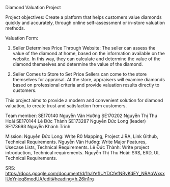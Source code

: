 Diamond Valuation Project

Project objectives:
Create a platform that helps customers value diamonds quickly and accurately, through online self-assessment or in-store valuation methods.

Valuation Form:
1. Seller Determines Price Through Website: The seller can assess the value of the diamond at home, based on the information available on the website. In this way, they can calculate and determine the value of the diamond themselves and determine the value of the diamond.

2. Seller Comes to Store to Set Price Sellers can come to the store themselves for appraisal. At the store, appraisers will examine diamonds based on professional criteria and provide valuation results directly to customers.

This project aims to provide a modern and convenient solution for diamond valuation, to create trust and satisfaction from customers.

Team member:
            SE170140 Nguyễn Văn Hưởng
            SE170202 Nguyễn Thị Thu Hoài
            SE170144 Lê Đức Thành
            SE173287 Nguyễn Đức Long (leader)
            SE173693 Nguyễn Khánh Trình

Mission: 
Nguyễn Đức Long: Write R0 Mapping, Project JIRA, Link Github, Technical Requirements.
Nguyễn Văn Hưởng: Write Major Features, Usecase Lists, Technical Requirements.
Lê Đức Thành: Write project introduction, Technical requirements.
Nguyễn Thị Thu Hoài: SRS, ERD, UI, Technical Requirements.

SRS: https://docs.google.com/document/d/1haYefIUYDCfefNBvKdEY_NRAqWxsxlUxYnjeq8modUA/edit#heading=h.26in1rg

